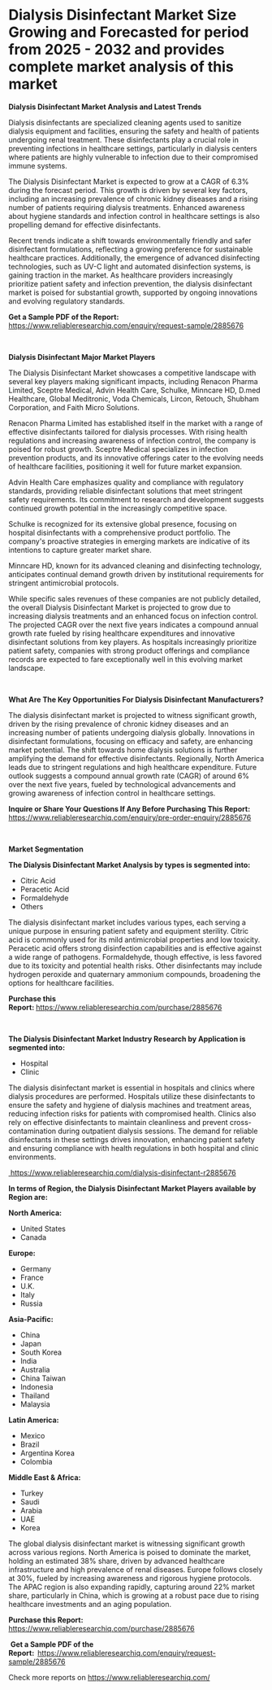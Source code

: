 <p><h1>Dialysis Disinfectant Market Size Growing and Forecasted for period from 2025 - 2032 and provides complete market analysis of this market</h1></p><p><strong>Dialysis Disinfectant Market Analysis and Latest Trends</strong></p>
<p><p>Dialysis disinfectants are specialized cleaning agents used to sanitize dialysis equipment and facilities, ensuring the safety and health of patients undergoing renal treatment. These disinfectants play a crucial role in preventing infections in healthcare settings, particularly in dialysis centers where patients are highly vulnerable to infection due to their compromised immune systems.</p><p>The Dialysis Disinfectant Market is expected to grow at a CAGR of 6.3% during the forecast period. This growth is driven by several key factors, including an increasing prevalence of chronic kidney diseases and a rising number of patients requiring dialysis treatments. Enhanced awareness about hygiene standards and infection control in healthcare settings is also propelling demand for effective disinfectants. </p><p>Recent trends indicate a shift towards environmentally friendly and safer disinfectant formulations, reflecting a growing preference for sustainable healthcare practices. Additionally, the emergence of advanced disinfecting technologies, such as UV-C light and automated disinfection systems, is gaining traction in the market. As healthcare providers increasingly prioritize patient safety and infection prevention, the dialysis disinfectant market is poised for substantial growth, supported by ongoing innovations and evolving regulatory standards.</p></p>
<p><strong>Get a Sample PDF of the Report:&nbsp;</strong> <a href="https://www.reliableresearchiq.com/enquiry/request-sample/2885676?utm_campaign=3259&utm_medium=2&utm_source=Github&utm_content=ia&utm_term=13032025&utm_id=dialysis-disinfectant">https://www.reliableresearchiq.com/enquiry/request-sample/2885676</a></p>
<p>&nbsp;</p>
<p><strong>Dialysis Disinfectant Major Market Players</strong></p>
<p><p>The Dialysis Disinfectant Market showcases a competitive landscape with several key players making significant impacts, including Renacon Pharma Limited, Sceptre Medical, Advin Health Care, Schulke, Minncare HD, D.med Healthcare, Global Meditronic, Voda Chemicals, Lircon, Retouch, Shubham Corporation, and Faith Micro Solutions.</p><p>Renacon Pharma Limited has established itself in the market with a range of effective disinfectants tailored for dialysis processes. With rising health regulations and increasing awareness of infection control, the company is poised for robust growth. Sceptre Medical specializes in infection prevention products, and its innovative offerings cater to the evolving needs of healthcare facilities, positioning it well for future market expansion.</p><p>Advin Health Care emphasizes quality and compliance with regulatory standards, providing reliable disinfectant solutions that meet stringent safety requirements. Its commitment to research and development suggests continued growth potential in the increasingly competitive space.</p><p>Schulke is recognized for its extensive global presence, focusing on hospital disinfectants with a comprehensive product portfolio. The company's proactive strategies in emerging markets are indicative of its intentions to capture greater market share.</p><p>Minncare HD, known for its advanced cleaning and disinfecting technology, anticipates continual demand growth driven by institutional requirements for stringent antimicrobial protocols.</p><p>While specific sales revenues of these companies are not publicly detailed, the overall Dialysis Disinfectant Market is projected to grow due to increasing dialysis treatments and an enhanced focus on infection control. The projected CAGR over the next five years indicates a compound annual growth rate fueled by rising healthcare expenditures and innovative disinfectant solutions from key players. As hospitals increasingly prioritize patient safety, companies with strong product offerings and compliance records are expected to fare exceptionally well in this evolving market landscape.</p></p>
<p>&nbsp;</p>
<p><strong>What Are The Key Opportunities For Dialysis Disinfectant Manufacturers?</strong></p>
<p><p>The dialysis disinfectant market is projected to witness significant growth, driven by the rising prevalence of chronic kidney diseases and an increasing number of patients undergoing dialysis globally. Innovations in disinfectant formulations, focusing on efficacy and safety, are enhancing market potential. The shift towards home dialysis solutions is further amplifying the demand for effective disinfectants. Regionally, North America leads due to stringent regulations and high healthcare expenditure. Future outlook suggests a compound annual growth rate (CAGR) of around 6% over the next five years, fueled by technological advancements and growing awareness of infection control in healthcare settings.</p></p>
<p><strong>Inquire or Share Your Questions If Any Before Purchasing This Report:</strong> <a href="https://www.reliableresearchiq.com/enquiry/pre-order-enquiry/2885676?utm_campaign=3259&utm_medium=2&utm_source=Github&utm_content=ia&utm_term=13032025&utm_id=dialysis-disinfectant">https://www.reliableresearchiq.com/enquiry/pre-order-enquiry/2885676</a></p>
<p>&nbsp;</p>
<p><strong>Market Segmentation</strong></p>
<p><strong>The Dialysis Disinfectant Market Analysis by types is segmented into:</strong></p>
<p><ul><li>Citric Acid</li><li>Peracetic Acid</li><li>Formaldehyde</li><li>Others</li></ul></p>
<p><p>The dialysis disinfectant market includes various types, each serving a unique purpose in ensuring patient safety and equipment sterility. Citric acid is commonly used for its mild antimicrobial properties and low toxicity. Peracetic acid offers strong disinfection capabilities and is effective against a wide range of pathogens. Formaldehyde, though effective, is less favored due to its toxicity and potential health risks. Other disinfectants may include hydrogen peroxide and quaternary ammonium compounds, broadening the options for healthcare facilities.</p></p>
<p><strong>Purchase this Report:&nbsp;</strong><a href="https://www.reliableresearchiq.com/purchase/2885676?utm_campaign=3259&utm_medium=2&utm_source=Github&utm_content=ia&utm_term=13032025&utm_id=dialysis-disinfectant">https://www.reliableresearchiq.com/purchase/2885676</a></p>
<p>&nbsp;</p>
<p><strong>The Dialysis Disinfectant Market Industry Research by Application is segmented into:</strong></p>
<p><ul><li>Hospital</li><li>Clinic</li></ul></p>
<p><p>The dialysis disinfectant market is essential in hospitals and clinics where dialysis procedures are performed. Hospitals utilize these disinfectants to ensure the safety and hygiene of dialysis machines and treatment areas, reducing infection risks for patients with compromised health. Clinics also rely on effective disinfectants to maintain cleanliness and prevent cross-contamination during outpatient dialysis sessions. The demand for reliable disinfectants in these settings drives innovation, enhancing patient safety and ensuring compliance with health regulations in both hospital and clinic environments.</p></p>
<p><a href="https://www.reliableresearchiq.com/dialysis-disinfectant-r2885676?utm_campaign=3259&utm_medium=2&utm_source=Github&utm_content=ia&utm_term=13032025&utm_id=dialysis-disinfectant">&nbsp;https://www.reliableresearchiq.com/dialysis-disinfectant-r2885676</a></p>
<p><strong>In terms of Region, the Dialysis Disinfectant Market Players available by Region are:</strong></p>
<p>
    <p> <strong> North America: </strong>
        <ul>
            <li>United States</li>
            <li>Canada</li>
        </ul>
        </p> 
    <p> <strong> Europe: </strong>
        <ul>
            <li>Germany</li>
            <li>France</li>
            <li>U.K.</li>
            <li>Italy</li>
            <li>Russia</li>
        </ul>
        </p> 
    <p> <strong> Asia-Pacific: </strong>
        <ul>
            <li>China</li>
            <li>Japan</li>
            <li>South Korea</li>
            <li>India</li>
            <li>Australia</li>
            <li>China Taiwan</li>
            <li>Indonesia</li>
            <li>Thailand</li>
            <li>Malaysia</li>
        </ul>
        </p> 
    <p> <strong> Latin America: </strong>
        <ul>
            <li>Mexico</li>
            <li>Brazil</li>
            <li>Argentina Korea</li>
            <li>Colombia</li>
        </ul>
        </p> 
    <p> <strong> Middle East & Africa: </strong>
        <ul>
            <li>Turkey</li>
            <li>Saudi</li>
            <li>Arabia</li>
            <li>UAE</li>
            <li>Korea</li>
        </ul>
    </p>
    </p>
<p><p>The global dialysis disinfectant market is witnessing significant growth across various regions. North America is poised to dominate the market, holding an estimated 38% share, driven by advanced healthcare infrastructure and high prevalence of renal diseases. Europe follows closely at 30%, fueled by increasing awareness and rigorous hygiene protocols. The APAC region is also expanding rapidly, capturing around 22% market share, particularly in China, which is growing at a robust pace due to rising healthcare investments and an aging population.</p></p>
<p><strong>Purchase this Report: </strong><a href="https://www.reliableresearchiq.com/purchase/2885676?utm_campaign=3259&utm_medium=2&utm_source=Github&utm_content=ia&utm_term=13032025&utm_id=dialysis-disinfectant">https://www.reliableresearchiq.com/purchase/2885676</a></p>
<p>&nbsp;<strong>Get a Sample PDF of the Report:&nbsp;&nbsp;</strong><a href="https://www.reliableresearchiq.com/enquiry/request-sample/2885676?utm_campaign=3259&utm_medium=2&utm_source=Github&utm_content=ia&utm_term=13032025&utm_id=dialysis-disinfectant">https://www.reliableresearchiq.com/enquiry/request-sample/2885676</a></p>
<p><strong></strong></p>
<p>Check more reports on <a href="https://www.reliableresearchiq.com/?utm_campaign=3259&utm_medium=2&utm_source=Github&utm_content=ia&utm_term=13032025&utm_id=dialysis-disinfectant">https://www.reliableresearchiq.com/</a></p>